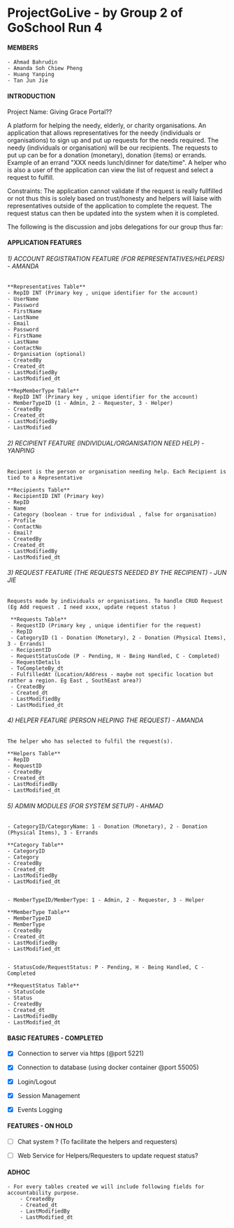 # ProjectGoLive - by Group 2 of GoSchool Run 4

#### **MEMBERS**
    - Ahmad Bahrudin
    - Amanda Soh Chiew Pheng
    - Huang Yanping
    - Tan Jun Jie

#### **INTRODUCTION**

Project Name: Giving Grace Portal??

A platform for helping the needy, elderly, or charity organisations. An application that allows representatives for the needy (individuals or organisations) to sign up and put up requests for the needs required. The needy (individuals or organisation) will be our recipients. The requests to put up can be for a donation (monetary), donation (items) or errands. Example of an errand "XXX needs lunch/dinner for date/time". A helper who is also a user of the application can view the list of request and select a request to fulfill.

Constraints: The application cannot validate if the request is really fullfilled or not thus this is solely based on trust/honesty and helpers will liaise with representatives outside of the application to complete the request. The request status can then be updated into the system when it is completed.

The following is the discussion and jobs delegations for our group thus far:

#### **APPLICATION FEATURES**

###### 1)  ACCOUNT REGISTRATION FEATURE (FOR REPRESENTATIVES/HELPERS) - AMANDA

    **Representatives Table**
    - RepID INT (Primary key , unique identifier for the account)
    - UserName
    - Password
    - FirstName
    - LastName
    - Email 
    - Password
    - FirstName
    - LastName
    - ContactNo
    - Organisation (optional)
    - CreatedBy
    - Created_dt
    - LastModifiedBy
    - LastModified_dt
    
    **RepMemberType Table**
    - RepID INT (Primary key , unique identifier for the account)
    - MemberTypeID (1 - Admin, 2 - Requester, 3 - Helper)
    - CreatedBy
    - Created_dt
    - LastModifiedBy
    - LastModified    
   

###### 2) RECIPIENT FEATURE (INDIVIDUAL/ORGANISATION NEED HELP) - YANPING

    Recipent is the person or organisation needing help. Each Recipient is tied to a Representative
    
    **Recipients Table**
    - RecipientID INT (Primary key)
    - RepID
    - Name
    - Category (boolean - true for individual , false for organisation)
    - Profile
    - ContactNo
    - Email?
    - CreatedBy
    - Created_dt
    - LastModifiedBy
    - LastModified_dt


###### 3) REQUEST FEATURE (THE REQUESTS NEEDED BY THE RECIPIENT) - JUN JIE

    Requests made by individuals or organisations. To handle CRUD Request (Eg Add request . I need xxxx, update request status ) 
    
     **Requests Table**
     - RequestID (Primary key , unique identifier for the request)
     - RepID
     - CategoryID (1 - Donation (Monetary), 2 - Donation (Physical Items), 3 - Errands)
     - RecipientID
     - RequestStatusCode (P - Pending, H - Being Handled, C - Completed)
     - RequestDetails
     - ToCompleteBy_dt
     - FulfilledAt (Location/Address - maybe not specific location but rather a region. Eg East , SouthEast area?)
     - CreatedBy
     - Created_dt
     - LastModifiedBy
     - LastModified_dt
      
      
###### 4) HELPER FEATURE (PERSON HELPING THE REQUEST) - AMANDA
    
    The helper who has selected to fulfil the request(s).
    
    **Helpers Table**
    - RepID 
    - RequestID
    - CreatedBy
    - Created_dt
    - LastModifiedBy
    - LastModified_dt
    

###### 5) ADMIN MODULES (FOR SYSTEM SETUP) - AHMAD

    - CategoryID/CategoryName: 1 - Donation (Monetary), 2 - Donation (Physical Items), 3 - Errands
    
    **Category Table**
    - CategoryID
    - Category
    - CreatedBy
    - Created_dt
    - LastModifiedBy
    - LastModified_dt
    
    
    - MemberTypeID/MemberType: 1 - Admin, 2 - Requester, 3 - Helper
    
    **MemberType Table**
    - MemberTypeID
    - MemberType
    - CreatedBy
    - Created_dt
    - LastModifiedBy
    - LastModified_dt


    - StatusCode/RequestStatus: P - Pending, H - Being Handled, C - Completed
    
    **RequestStatus Table**
    - StatusCode
    - Status
    - CreatedBy
    - Created_dt
    - LastModifiedBy
    - LastModified_dt


#### **BASIC FEATURES - COMPLETED**

- [x] Connection to server via https (@port 5221)
- [x] Connection to database (using docker container @port 55005)
- [x] Login/Logout
- [x] Session Management
- [x] Events Logging



#### **FEATURES - ON HOLD**      

- [ ] Chat system ? (To facilitate the helpers and requesters) 
- [ ] Web Service for Helpers/Requesters to update request status?



#### **ADHOC**    

    - For every tables created we will include following fields for accountability purpose.
        - CreatedBy
        - Created_dt
        - LastModifiedBy
        - LastModified_dt   
    
   
